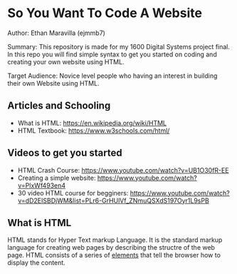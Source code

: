 # So You Want To Code A Website

Author: Ethan Maravilla (ejmmb7)

Summary: This repository is made for my 1600 Digital Systems project final. In this repo you will find simple syntax to get you started on coding and creating your own website using HTML. 

Target Audience: Novice level people who having an interest in building their own Website using HTML.

## Articles and Schooling 
* What is HTML: https://en.wikipedia.org/wiki/HTML
* HTML Textbook: https://www.w3schools.com/html/

## Videos to get you started
* HTML Crash Course: https://www.youtube.com/watch?v=UB1O30fR-EE
* Creating a simple website: https://www.youtube.com/watch?v=PlxWf493en4
* 30 video HTML course for begginers: https://www.youtube.com/watch?v=dD2EISBDjWM&list=PLr6-GrHUlVf_ZNmuQSXdS197Oyr1L9sPB

## What is HTML

HTML stands for Hyper Text markup Language. It is the standard markup language for creating web pages by describing the structre of the web page. HTML consists of a series of [elements](https://www.w3schools.com/html/html_elements.asp) that tell the browser how to display the content. 
